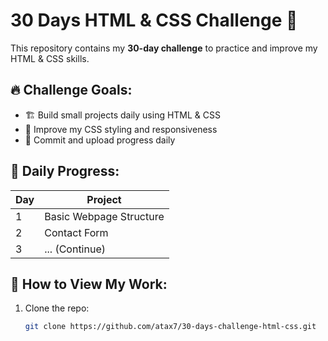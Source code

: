 # 30 Days HTML & CSS Challenge 🚀  

This repository contains my **30-day challenge** to practice and improve my HTML & CSS skills.  

## 🔥 Challenge Goals:
- 🏗️ Build small projects daily using HTML & CSS  
- 🎨 Improve my CSS styling and responsiveness  
- 📂 Commit and upload progress daily  

## 📅 Daily Progress:
| Day | Project |
|----|---------|
| 1  | Basic Webpage Structure |
| 2  | Contact Form |
| 3  | ... (Continue) |

## 📌 How to View My Work:
1. Clone the repo:  
   ```sh
   git clone https://github.com/atax7/30-days-challenge-html-css.git
